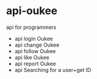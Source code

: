 # api-oukee
api for programmers
- api login Oukee
- api change Oukee
- api follow Oukee
- api like Oukee
- api report Oukee
- api Searching for a user+get ID
